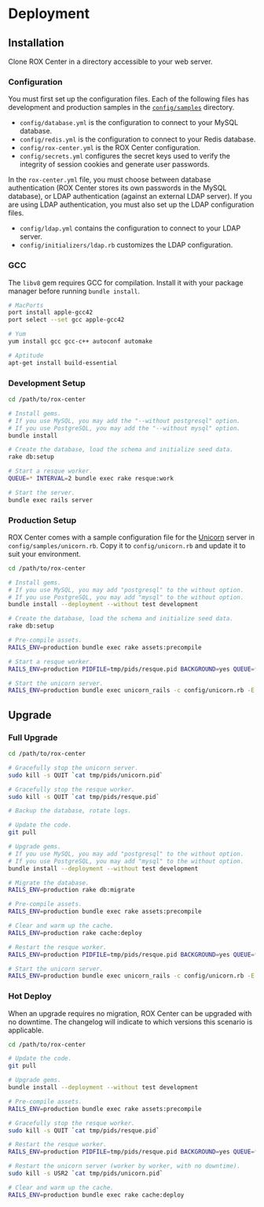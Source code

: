# Deployment

## Installation

Clone ROX Center in a directory accessible to your web server.

### Configuration

You must first set up the configuration files. Each of the following files has development and production samples in the [`config/samples`](config/samples) directory.

* `config/database.yml` is the configuration to connect to your MySQL database.
* `config/redis.yml` is the configuration to connect to your Redis database.
* `config/rox-center.yml` is the ROX Center configuration.
* `config/secrets.yml` configures the secret keys used to verify the integrity of session cookies and generate user passwords.

In the `rox-center.yml` file, you must choose between database authentication (ROX Center stores its own passwords in the MySQL database), or LDAP authentication (against an external LDAP server). If you are using LDAP authentication, you must also set up the LDAP configuration files.

* `config/ldap.yml` contains the configuration to connect to your LDAP server.
* `config/initializers/ldap.rb` customizes the LDAP configuration.

### GCC

The `libv8` gem requires GCC for compilation.
Install it with your package manager before running `bundle install`.

```bash
# MacPorts
port install apple-gcc42
port select --set gcc apple-gcc42

# Yum
yum install gcc gcc-c++ autoconf automake

# Aptitude
apt-get install build-essential
```

### Development Setup

```bash
cd /path/to/rox-center

# Install gems.
# If you use MySQL, you may add the "--without postgresql" option.
# If you use PostgreSQL, you may add the "--without mysql" option.
bundle install

# Create the database, load the schema and initialize seed data.
rake db:setup

# Start a resque worker.
QUEUE=* INTERVAL=2 bundle exec rake resque:work

# Start the server.
bundle exec rails server
```

### Production Setup

ROX Center comes with a sample configuration file for the [Unicorn](http://unicorn.bogomips.org) server in `config/samples/unicorn.rb`. Copy it to `config/unicorn.rb` and update it to suit your environment.

```bash
cd /path/to/rox-center

# Install gems.
# If you use MySQL, you may add "postgresql" to the without option.
# If you use PostgreSQL, you may add "mysql" to the without option.
bundle install --deployment --without test development

# Create the database, load the schema and initialize seed data.
rake db:setup

# Pre-compile assets.
RAILS_ENV=production bundle exec rake assets:precompile

# Start a resque worker.
RAILS_ENV=production PIDFILE=tmp/pids/resque.pid BACKGROUND=yes QUEUE=* INTERVAL=2 bundle exec rake resque:work

# Start the unicorn server.
RAILS_ENV=production bundle exec unicorn_rails -c config/unicorn.rb -E production -D
```

## Upgrade

### Full Upgrade

```bash
cd /path/to/rox-center

# Gracefully stop the unicorn server.
sudo kill -s QUIT `cat tmp/pids/unicorn.pid`

# Gracefully stop the resque worker.
sudo kill -s QUIT `cat tmp/pids/resque.pid`

# Backup the database, rotate logs.

# Update the code.
git pull

# Upgrade gems.
# If you use MySQL, you may add "postgresql" to the without option.
# If you use PostgreSQL, you may add "mysql" to the without option.
bundle install --deployment --without test development

# Migrate the database.
RAILS_ENV=production rake db:migrate

# Pre-compile assets.
RAILS_ENV=production bundle exec rake assets:precompile

# Clear and warm up the cache.
RAILS_ENV=production rake cache:deploy

# Restart the resque worker.
RAILS_ENV=production PIDFILE=tmp/pids/resque.pid BACKGROUND=yes QUEUE=* INTERVAL=2 bundle exec rake resque:work

# Start the unicorn server.
RAILS_ENV=production bundle exec unicorn_rails -c config/unicorn.rb -E production -D
```

### Hot Deploy

When an upgrade requires no migration, ROX Center can be upgraded with no downtime.
The changelog will indicate to which versions this scenario is applicable.

```bash
cd /path/to/rox-center

# Update the code.
git pull

# Upgrade gems.
bundle install --deployment --without test development

# Pre-compile assets.
RAILS_ENV=production bundle exec rake assets:precompile

# Gracefully stop the resque worker.
sudo kill -s QUIT `cat tmp/pids/resque.pid`

# Restart the resque worker.
RAILS_ENV=production PIDFILE=tmp/pids/resque.pid BACKGROUND=yes QUEUE=* INTERVAL=2 bundle exec rake resque:work

# Restart the unicorn server (worker by worker, with no downtime).
sudo kill -s USR2 `cat tmp/pids/unicorn.pid`

# Clear and warm up the cache.
RAILS_ENV=production bundle exec rake cache:deploy
```
